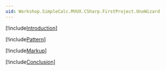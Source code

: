 ```yaml
---
uid: Workshop.SimpleCalc.MVUX.CSharp.FirstProject.UnoWizard
---
```

[!include[Introduction](../../Wizard/Intro.md)]

[!include[Pattern](../../Resources/MVUX/Wizard.md)]

[!include[Markup](../../Resources/CSharp/Wizard.md)]

[!include[Conclusion](../../Wizard/Conclusion.md)]